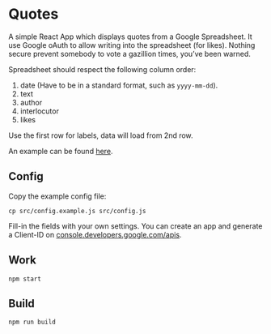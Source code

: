# Quotes

A simple React App which displays quotes from a Google Spreadsheet.
It use Google oAuth to allow writing into the spreadsheet (for likes).
Nothing secure prevent somebody to vote a gazillion times, you’ve been warned.

Spreadsheet should respect the following column order:

1. date (Have to be in a standard format, such as `yyyy-mm-dd`).
4. text
3. author
4. interlocutor
5. likes

Use the first row for labels, data will load from 2nd row.

An example can be found [here](https://docs.google.com/spreadsheets/d/1WvsatMBiRx_yXooxwmoN1CW237OTFHPesqR3QXmSL44/edit#gid=0).

## Config

Copy the example config file:

```
cp src/config.example.js src/config.js
```

Fill-in the fields with your own settings. You can create an app and generate a
Client-ID on [console.developers.google.com/apis](https://console.developers.google.com/apis/).

## Work

```
npm start
```

## Build

```
npm run build
```
